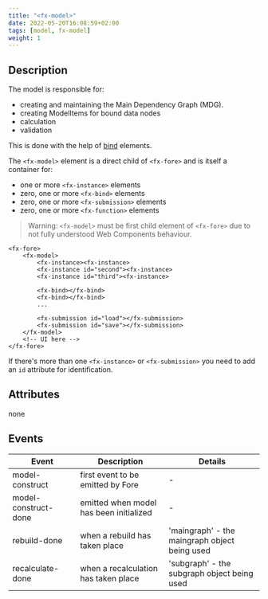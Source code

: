 ```yaml
---
title: "<fx-model>"
date: 2022-05-20T16:08:59+02:00
tags: [model, fx-model]
weight: 1
---
```

## Description



The model is responsible for:
* creating and maintaining the Main Dependency Graph (MDG). 
* creating ModelItems for bound data nodes
* calculation 
* validation

This is done with the help of <a href="/elements/model/bind" >bind</a> elements.

The `<fx-model>` element is a direct child of `<fx-fore>` and is itself a container for:
* one or more `<fx-instance>` elements
* zero, one or more `<fx-bind>` elements
* zero, one or more `<fx-submission>` elements
* zero, one or more `<fx-function>` elements

> Warning: `<fx-model>` must be first child element of `<fx-fore>` due to not fully understood Web Components behaviour.  

```
<fx-fore>
    <fx-model>
        <fx-instance><fx-instance>
        <fx-instance id="second"><fx-instance>
        <fx-instance id="third"><fx-instance>
        
        <fx-bind></fx-bind>
        <fx-bind></fx-bind>
        ...
        
        <fx-submission id="load"></fx-submission>
        <fx-submission id="save"></fx-submission>
    </fx-model>
    <!-- UI here -->
</fx-fore>
```


If there's more than one `<fx-instance>` or `<fx-submission>` you need
to add an `id` attribute for identification.

## Attributes

none

## Events

| Event | Description | Details
| ------------ | --- | --- |
| model-construct | first event to be emitted by Fore | - |
| model-construct-done | emitted when model has been initialized | - |
| rebuild-done | when a rebuild has taken place | 'maingraph' - the maingraph object being used
| recalculate-done | when a recalculation has taken place | 'subgraph' - the subgraph object being used

